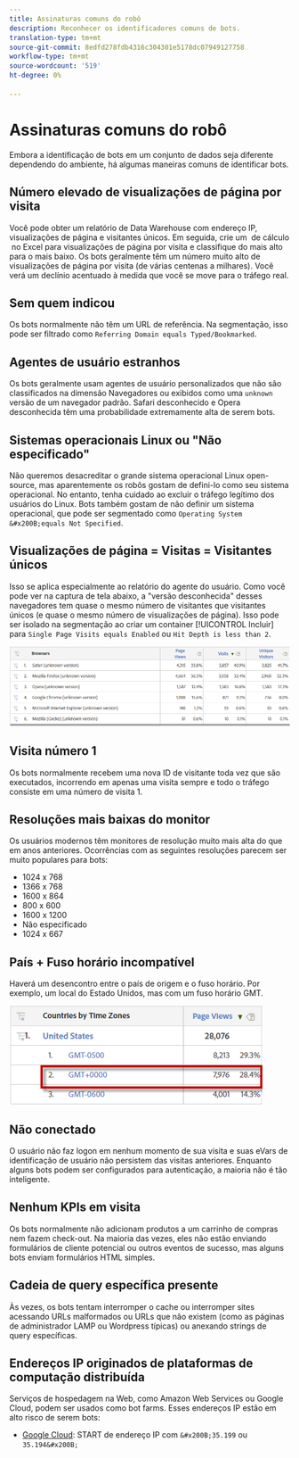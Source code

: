 ```yaml
---
title: Assinaturas comuns do robô
description: Reconhecer os identificadores comuns de bots.
translation-type: tm+mt
source-git-commit: 8edfd278fdb4316c304301e5178dc07949127758
workflow-type: tm+mt
source-wordcount: '519'
ht-degree: 0%

---
```



# Assinaturas comuns do robô

Embora a identificação de bots em um conjunto de dados seja diferente dependendo do ambiente, há algumas maneiras comuns de identificar bots.

## Número elevado de visualizações de página por visita

Você pode obter um relatório de Data Warehouse com endereço IP, visualizações de página e visitantes únicos. Em seguida, crie um &#x200B; de cálculo &#x200B; no Excel para visualizações de página por visita e classifique do mais alto para o mais baixo. Os bots geralmente têm um número muito alto de visualizações de página por visita (de várias centenas a milhares). Você verá um declínio acentuado à medida que você se move para o tráfego real.

## Sem quem indicou

Os bots normalmente não têm um URL de referência. Na segmentação, isso pode ser filtrado como `Referring Domain equals Typed/Bookmarked`.

## Agentes de usuário estranhos

Os bots geralmente usam agentes de usuário personalizados que não são classificados na dimensão Navegadores ou exibidos como uma `unknown` versão de um navegador padrão. Safari desconhecido e Opera desconhecida têm uma probabilidade extremamente alta de serem bots.

## Sistemas operacionais Linux ou &quot;Não especificado&quot;

Não queremos desacreditar o grande sistema operacional Linux open-source, mas aparentemente os robôs gostam de defini-lo como seu sistema operacional. No entanto, tenha cuidado ao excluir o tráfego legítimo dos usuários do Linux. Bots também gostam de não definir um sistema operacional, que pode ser segmentado como `Operating System &#x200B;equals Not Specified`.

## Visualizações de página = Visitas = Visitantes únicos

Isso se aplica especialmente ao relatório do agente do usuário. Como você pode ver na captura de tela abaixo, a &quot;versão desconhecida&quot; desses navegadores tem quase o mesmo número de visitantes que visitantes únicos (e quase o mesmo número de visualizações de página). Isso pode ser isolado na segmentação ao criar um container [!UICONTROL Incluir] para `Single Page Visits equals Enabled` ou `Hit Depth is less than 2`.

![](assets/bots-browsers-unknown.png)

## Visita número 1

Os bots normalmente recebem uma nova ID de visitante toda vez que são executados, incorrendo em apenas uma visita sempre e todo o tráfego consiste em uma número de visita 1.

## Resoluções mais baixas do monitor

Os usuários modernos têm monitores de resolução muito mais alta do que em anos anteriores. Ocorrências com as seguintes resoluções parecem ser muito populares para bots:

* 1024 x 768&#x200B;&#x200B;
* 1366 x 768
* 1600 x 864
* 800 x 600
* 1600 x 1200
* Não especificado
* 1024 x 667

## País + Fuso horário incompatível

Haverá um desencontro entre o país de origem e o fuso horário. Por exemplo, um local do Estado Unidos, mas com um fuso horário GMT.

![](assets/bots-country-time-zone.png)

## Não conectado

O usuário não faz logon em nenhum momento de sua visita e suas eVars de identificação de usuário não persistem das visitas anteriores. Enquanto alguns bots podem ser configurados para autenticação, a maioria não é tão inteligente.

## Nenhum KPIs em visita

Os bots normalmente não adicionam produtos a um carrinho de compras nem fazem check-out. Na maioria das vezes, eles não estão enviando formulários de cliente potencial ou outros eventos de sucesso, mas alguns bots enviam formulários HTML simples. &#x200B;

## Cadeia de query específica presente

Às vezes, os bots tentam interromper o cache ou interromper sites acessando URLs malformados ou URLs que não existem (como as páginas de administrador LAMP ou Wordpress típicas) ou anexando strings de query específicas.

## Endereços IP originados de plataformas de computação distribuída

Serviços de hospedagem na Web, como Amazon Web Services ou Google Cloud, podem ser usados como bot farms. Esses endereços IP estão em alto risco de serem bots:
&#x200B;
* [Google Cloud](https://cloud.google.com/compute/): START de endereço IP com `&#x200B;35.199` ou `35.194&#x200B;`
